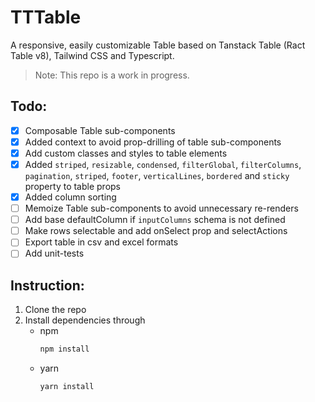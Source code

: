 # TTTable

A responsive, easily customizable Table based on Tanstack Table (Ract Table v8), Tailwind CSS and Typescript.

> Note: This repo is a work in progress.

## Todo:

- [x] Composable Table sub-components
- [x] Added context to avoid prop-drilling of table sub-components
- [x] Add custom classes and styles to table elements
- [x] Added `striped`, `resizable`, `condensed`, `filterGlobal`, `filterColumns`, `pagination`, `striped`, `footer`, `verticalLines`, `bordered` and `sticky` property to table props
- [x] Added column sorting
- [ ] Memoize Table sub-components to avoid unnecessary re-renders
- [ ] Add base defaultColumn if `inputColumns` schema is not defined
- [ ] Make rows selectable and add onSelect prop and selectActions
- [ ] Export table in csv and excel formats
- [ ] Add unit-tests

## Instruction:

1. Clone the repo
2. Install dependencies through
   - npm
     ```bash
     npm install
     ```
   - yarn
     ```bash
     yarn install
     ```
